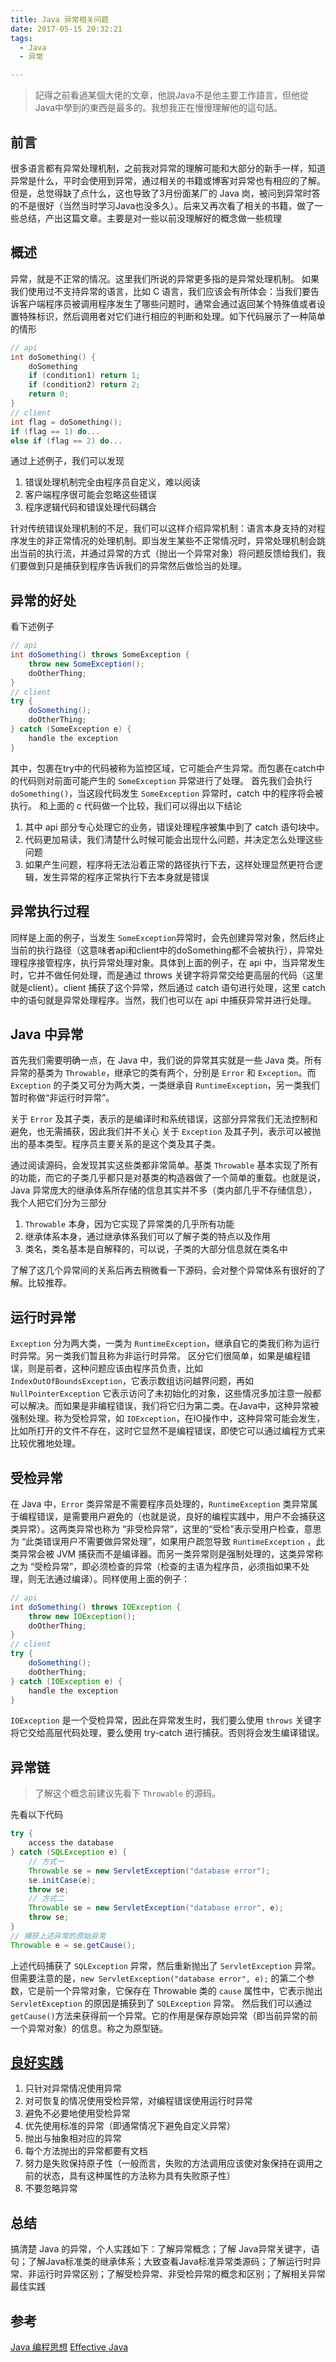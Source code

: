 ```yaml
---
title: Java 异常相关问题
date: 2017-05-15 20:32:21
tags:
  - Java
  - 异常

---
```


> 記得之前看過某個大佬的文章，他說Java不是他主要工作語言，但他從Java中學到的東西是最多的。我想我正在慢慢理解他的這句話。

<!-- more -->

## 前言
很多语言都有异常处理机制，之前我对异常的理解可能和大部分的新手一样，知道异常是什么，平时会使用到异常，通过相关的书籍或博客对异常也有相应的了解。但是，总觉得缺了点什么，这也导致了3月份面某厂的 Java 岗，被问到异常时答的不是很好（当然当时学习Java也没多久）。后来又再次看了相关的书籍，做了一些总结，产出这篇文章。主要是对一些以前没理解好的概念做一些梳理

## 概述
异常，就是不正常的情况。这里我们所说的异常更多指的是异常处理机制。
如果我们使用过不支持异常的语言，比如 C 语言，我们应该会有所体会：当我们要告诉客户端程序员被调用程序发生了哪些问题时，通常会通过返回某个特殊值或者设置特殊标识，然后调用者对它们进行相应的判断和处理。如下代码展示了一种简单的情形
```c
// api
int doSomething() {
    doSomething
    if (condition1) return 1;
    if (condition2) return 2;
    return 0;
}
// client
int flag = doSomething();
if (flag == 1) do...
else if (flag == 2) do...
```
通过上述例子，我们可以发现
1. 错误处理机制完全由程序员自定义，难以阅读
2. 客户端程序很可能会忽略这些错误
3. 程序逻辑代码和错误处理代码耦合

针对传统错误处理机制的不足，我们可以这样介绍异常机制：语言本身支持的对程序发生的非正常情况的处理机制。即当发生某些不正常情况时，异常处理机制会跳出当前的执行流，并通过异常的方式（抛出一个异常对象）将问题反馈给我们，我们要做到只是捕获到程序告诉我们的异常然后做恰当的处理。

## 异常的好处
看下述例子
```java
// api
int doSomething() throws SomeException {
    throw new SomeException();
    doOtherThing;
}
// client
try {
    doSomething();
    doOtherThing;
} catch (SomeException e) {
    handle the exception
}
```
其中，包裹在try中的代码被称为监控区域，它可能会产生异常。而包裹在catch中的代码则对前面可能产生的 `SomeException` 异常进行了处理。
首先我们会执行 `doSomething()`，当这段代码发生 `SomeException` 异常时，catch 中的程序将会被执行。
和上面的 c 代码做一个比较，我们可以得出以下结论
1. 其中 api 部分专心处理它的业务，错误处理程序被集中到了 catch 语句块中。
2. 代码更加易读，我们清楚什么时候可能会出现什么问题，并决定怎么处理这些问题
3. 如果产生问题，程序将无法沿着正常的路径执行下去，这样处理显然更符合逻辑，发生异常的程序正常执行下去本身就是错误

## 异常执行过程
同样是上面的例子，当发生 `SomeException`异常时，会先创建异常对象，然后终止当前的执行路径（这意味者api和client中的doSomething都不会被执行），异常处理程序接管程序，执行异常处理对象。具体到上面的例子，在 api 中，当异常发生时，它并不做任何处理，而是通过 throws 关键字将异常交给更高层的代码（这里就是client）。client 捕获了这个异常，然后通过 catch 语句进行处理，这里 catch 中的语句就是异常处理程序。当然，我们也可以在 api 中捕获异常并进行处理。

## Java 中异常
首先我们需要明确一点，在 Java 中，我们说的异常其实就是一些 Java 类。所有异常的基类为 `Throwable`，继承它的类有两个，分别是 `Error` 和 `Exception`。而 `Exception` 的子类又可分为两大类，一类继承自 `RuntimeException`，另一类我们暂时称做“非运行时异常”。

关于 `Error` 及其子类，表示的是编译时和系统错误，这部分异常我们无法控制和避免，也无需捕获，因此我们并不关心
关于 `Exception` 及其子列，表示可以被抛出的基本类型。程序员主要关系的是这个类及其子类。

通过阅读源码，会发现其实这些类都非常简单。基类 `Throwable` 基本实现了所有的功能，而它的子类几乎都只是对基类的构造器做了一个简单的重载。也就是说，Java 异常庞大的继承体系所存储的信息其实并不多（类内部几乎不存储信息），我个人把它们分为三部分
1. `Throwable` 本身，因为它实现了异常类的几乎所有功能
2. 继承体系本身，通过继承体系我们可以了解子类的特点以及作用
3. 类名，类名基本是自解释的，可以说，子类的大部分信息就在类名中

了解了这几个异常间的关系后再去稍微看一下源码，会对整个异常体系有很好的了解。比较推荐。

## 运行时异常
`Exception` 分为两大类，一类为 `RuntimeException`，继承自它的类我们称为运行时异常。另一类我们暂且称为非运行时异常。
区分它们很简单，如果是编程错误，则是前者，这种问题应该由程序员负责，比如 `IndexOutOfBoundsException`，它表示数组访问越界问题，再如 `NullPointerException` 它表示访问了未初始化的对象，这些情况多加注意一般都可以解决。而如果是非编程错误，我们将它归为第二类。在Java中，这种异常被强制处理。称为受检异常，如 `IOException`，在IO操作中，这种异常可能会发生，比如所打开的文件不存在，这时它显然不是编程错误，即使它可以通过编程方式来比较优雅地处理。

## 受检异常
在 Java 中，`Error` 类异常是不需要程序员处理的，`RuntimeException` 类异常属于编程错误，是需要用户避免的（也就是说，良好的编程实践中，用户不会捕获这类异常）。这两类异常也称为 “非受检异常”，这里的“受检”表示受用户检查，意思为 “此类错误用户不需要做异常处理”，如果用户疏忽导致 `RuntimeException` ，此类异常会被 JVM 捕获而不是编译器。而另一类异常则是强制处理的，这类异常称之为 “受检异常”，即必须检查的异常（检查的主语为程序员，必须指如果不处理，则无法通过编译）。同样使用上面的例子：
```java
// api
int doSomething() throws IOException {
    throw new IOException();
    doOtherThing;
}
// client
try {
    doSomething();
    doOtherThing;
} catch (IOException e) {
    handle the exception
}
```
`IOException` 是一个受检异常，因此在异常发生时，我们要么使用 `throws` 关键字将它交给高层代码处理，要么使用 try-catch 进行捕获。否则将会发生编译错误。

## 异常链
> 了解这个概念前建议先看下 `Throwable` 的源码。

先看以下代码
```java
try {
    access the database
} catch (SQLException e) {
    // 方式一
    Throwable se = new ServletException("database error");
    se.initCase(e);
    throw se;
    // 方式二
    Throwable se = new ServletException("database error", e);
    throw se;
}
// 捕获上述异常的原始异常
Throwable e = se.getCause();
```
上述代码捕获了 `SQLException` 异常，然后重新抛出了 `ServletException` 异常。但需要注意的是，`new ServletException("database error", e);` 的第二个参数，它是前一个异常对象，它保存在 Throwable 类的 `cause` 属性中，它表示抛出 `ServletException` 的原因是捕获到了 `SQLException` 异常。
然后我们可以通过 `getCause()`方法来获得前一个异常。它的作用是保存原始异常（即当前异常的前一个异常对象）的信息。称之为原型链。

## [良好实践][1]
1. 只针对异常情况使用异常
2. 对可恢复的情况使用受检异常，对编程错误使用运行时异常
3. 避免不必要地使用受检异常
4. 优先使用标准的异常（即通常情况下避免自定义异常）
5. 抛出与抽象相对应的异常
6. 每个方法抛出的异常都要有文档
7. 努力是失败保持原子性（一般而言，失败的方法调用应该使对象保持在调用之前的状态，具有这种属性的方法称为具有失败原子性）
8. 不要忽略异常

## 总结
搞清楚 Java 的异常，个人实践如下：了解异常概念；了解 Java异常关键字，语句；了解Java标准类的继承体系；大致查看Java标准异常类源码；了解运行时异常、非运行时异常区别；了解受检异常、非受检异常的概念和区别；了解相关异常最佳实践

## 参考
[Java 编程思想][1]
[Effective Java][2]

[1]: https://book.douban.com/subject/2130190/?from=0&typed=8
[2]: https://book.douban.com/subject/3360807/?from=1&typed=6
